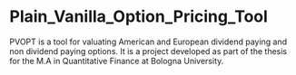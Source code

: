 # Plain_Vanilla_Option_Pricing_Tool
PVOPT is a tool for valuating American and European dividend paying and non dividend paying options. It is a project developed as part of the thesis for the M.A in Quantitative Finance at Bologna University.
